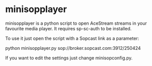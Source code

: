 minisopplayer
=============

minisopplayer is a python script to open AceStream streams in your favourite media player. It requires sp-sc-auth to be installed.

To use it just open the script with a Sopcast link as a parameter:

python minisopplayer.py sop://broker.sopcast.com:3912/250424

If you want to edit the settings just change minisopconfig.py.
